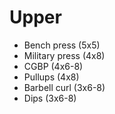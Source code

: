 # Upper
* Bench press (5x5)
* Military press (4x8)
* CGBP (4x6-8)
* Pullups (4x8)
* Barbell curl (3x6-8)
* Dips (3x6-8)
